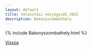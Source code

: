 ```yaml
---
layout: default
title: Választási névjegyzék 2022
description: Bakonyszombathely
---
```


{% include Bakonyszombathely.html %}

[Vissza](./)